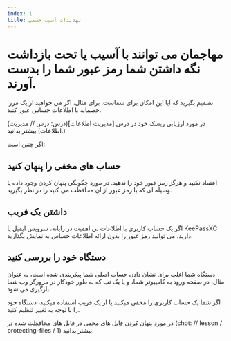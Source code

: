 ```yaml
---
index: 1
title: تهدیدات آسیب جسمی
---
```

# مهاجمان می توانند با آسیب یا تحت بازداشت نگه داشتن شما رمز عبور شما را بدست آورند.

 تصمیم بگیرید که آیا این امکان برای شماست. برای مثال، اگر می خواهید از یک مرز خصمانه با اطلاعات حساس عبور کنید.

(در مورد ارزیابی ریسک خود در درس [مدیریت اطلاعات](درس: درس // مدیریت اطلاعات) بیشتر بدانید.)

اگر چنین است:

##  حساب های مخفی را پنهان کنید

اعتماد نکنید و هرگز رمز عبور خود را ندهید. در مورد چگونگی پنهان کردن وجود داده یا وسیله ای که با رمز عبور از آن محافظت می کنید را در نظر بگیرید.

## داشتن یک فریب

اگر یک حساب کاربری با اطلاعات بی اهمیت در رایانه، سرویس ایمیل یا KeePassXC دارید، می توانید رمز عبور را بدون ارائه اطلاعات حساس به نمایش بگذارید.

## دستگاه خود را بررسی کنید

دستگاه شما اغلب برای نشان دادن حساب اصلی شما  پیکربندی شده است، به عنوان مثال، در صفحه ورود به کامپیوتر شما، و یا یک تب که به طور خودکار در مرورگر وب شما بارگیری می شود.

اگر شما  یک حساب کاربری را مخفی میکنید یا از یک فریب استفاده میکنید، دستگاه خود را با توجه به تغییر تنظیم کنید.

در مورد پنهان کردن فایل های مخفی در فایل های محافظت شده در (chot: // lesson / protecting-files / 1) بیشتر بدانید.